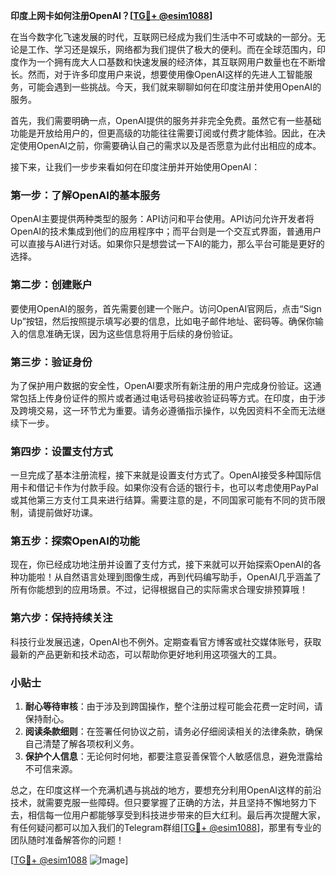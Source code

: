 **印度上网卡如何注册OpenAI？[[TG💪+ @esim1088](https://t.me/s/esim1088)]**

在当今数字化飞速发展的时代，互联网已经成为我们生活中不可或缺的一部分。无论是工作、学习还是娱乐，网络都为我们提供了极大的便利。而在全球范围内，印度作为一个拥有庞大人口基数和快速发展的经济体，其互联网用户数量也在不断增长。然而，对于许多印度用户来说，想要使用像OpenAI这样的先进人工智能服务，可能会遇到一些挑战。今天，我们就来聊聊如何在印度注册并使用OpenAI的服务。

首先，我们需要明确一点，OpenAI提供的服务并非完全免费。虽然它有一些基础功能是开放给用户的，但更高级的功能往往需要订阅或付费才能体验。因此，在决定使用OpenAI之前，你需要确认自己的需求以及是否愿意为此付出相应的成本。

接下来，让我们一步步来看如何在印度注册并开始使用OpenAI：

### **第一步：了解OpenAI的基本服务**

OpenAI主要提供两种类型的服务：API访问和平台使用。API访问允许开发者将OpenAI的技术集成到他们的应用程序中；而平台则是一个交互式界面，普通用户可以直接与AI进行对话。如果你只是想尝试一下AI的能力，那么平台可能是更好的选择。

### **第二步：创建账户**

要使用OpenAI的服务，首先需要创建一个账户。访问OpenAI官网后，点击“Sign Up”按钮，然后按照提示填写必要的信息，比如电子邮件地址、密码等。确保你输入的信息准确无误，因为这些信息将用于后续的身份验证。

### **第三步：验证身份**

为了保护用户数据的安全性，OpenAI要求所有新注册的用户完成身份验证。这通常包括上传身份证件的照片或者通过电话号码接收验证码等方式。在印度，由于涉及跨境交易，这一环节尤为重要。请务必遵循指示操作，以免因资料不全而无法继续下一步。

### **第四步：设置支付方式**

一旦完成了基本注册流程，接下来就是设置支付方式了。OpenAI接受多种国际信用卡和借记卡作为付款手段。如果你没有合适的银行卡，也可以考虑使用PayPal或其他第三方支付工具来进行结算。需要注意的是，不同国家可能有不同的货币限制，请提前做好功课。

### **第五步：探索OpenAI的功能**

现在，你已经成功地注册并设置了支付方式，接下来就可以开始探索OpenAI的各种功能啦！从自然语言处理到图像生成，再到代码编写助手，OpenAI几乎涵盖了所有你能想到的应用场景。不过，记得根据自己的实际需求合理安排预算哦！

### **第六步：保持持续关注**

科技行业发展迅速，OpenAI也不例外。定期查看官方博客或社交媒体账号，获取最新的产品更新和技术动态，可以帮助你更好地利用这项强大的工具。

### **小贴士**

1. **耐心等待审核**：由于涉及到跨国操作，整个注册过程可能会花费一定时间，请保持耐心。
2. **阅读条款细则**：在签署任何协议之前，请务必仔细阅读相关的法律条款，确保自己清楚了解各项权利义务。
3. **保护个人信息**：无论何时何地，都要注意妥善保管个人敏感信息，避免泄露给不可信来源。

总之，在印度这样一个充满机遇与挑战的地方，要想充分利用OpenAI这样的前沿技术，就需要克服一些障碍。但只要掌握了正确的方法，并且坚持不懈地努力下去，相信每一位用户都能够享受到科技进步带来的巨大红利。最后再次提醒大家，有任何疑问都可以加入我们的Telegram群组[[TG💪+ @esim1088](https://t.me/s/esim1088)]，那里有专业的团队随时准备解答你的问题！

[[TG💪+ @esim1088](https://t.me/s/esim1088) ![Image](https://i.postimg.cc/4NQfJmqS/Snipaste-2025-05-13-00-14-12.png)]